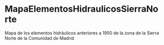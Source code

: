# MapaElementosHidraulicosSierraNorte
Mapa de los elementos hidráulicos anteriores a 1950 de la zona de la Sierra Norte de la Comunidad de Madrid
